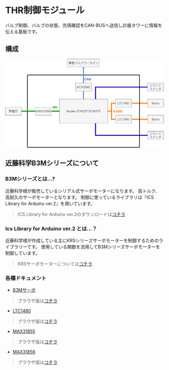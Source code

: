# THR制御モジュール

バルブ制御、バルブの状態、充填確認をCAN-BUSへ送信し計器タワーに情報を伝える基板です。

## 構成

![THRControlModule](../../Projects/Drawio/THRControlModule/THRControlModule.drawio.png)


## 近藤科学B3Mシリーズについて

### B3Mシリーズとは...?

近藤科学様が販売しているシリアル式サーボモーターになります。
高トルク、高耐久のサーボモーターとなります。
制御に使っているライブラリは『ICS Library for Arduino ver.2』を用いています。

> ICS Library for Arduino ver.2のダウンロードは[コチラ](https://kondo-robot.com/faq/ics-library-a2)

### Ics Library for Arduino ver.2 とは…？

近藤科学様が作成している主にKRSシリーズサーボモーターを制御するためのライブラリーです。
使用している関数を流用してB3Mシリーズサーボモーターを制御しています。

> KRSサーボモーターについては[コチラ](https://kondo-robot.com/product-category/servomotor/krs)

### 各種ドキュメント

- [B3Mサーボ](/Documents/Datasheets/B3M/B3M_SoftwareManual1.2.0.3.pdf)

> ブラウザ版は[コチラ](https://kondo-robot.com/w/wp-content/uploads/B3M_SoftwareManual1.2.0.3.pdf)
- [LTC1480](/Documents/Datasheets/LTC1480/j1480_5.pdf)
> ブラウザ版は[コチラ](https://www.analog.com/media/jp/technical-documentation/data-sheets/j1480_5.pdf)

- [MAX31855](/Documents/Datasheets/MAX31855/MAX31855_jp.pdf)

> ブラウザ版は[コチラ](https://www.analog.com/media/en/technical-documentation/data-sheets/MAX31855.pdf)

- [MAX31856](/Documents/Datasheets/MAX31856/MAX31856_jp.pdf)

> ブラウザ版は[コチラ](https://www.analog.com/jp/products/max31856.html#product-overview)
